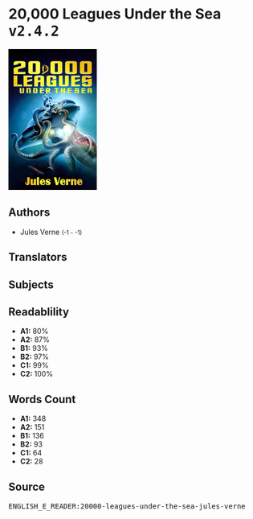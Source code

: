 # 20,000 Leagues Under the Sea <kbd>v2.4.2</kbd>

![](./cover.medium.jpg "")

## Authors


 - Jules Verne <small>(-1 - -1)</small>

## Translators



## Subjects



## Readablility


 - **A1:** 80%
 - **A2:** 87%
 - **B1:** 93%
 - **B2:** 97%
 - **C1:** 99%
 - **C2:** 100%

## Words Count


 - **A1:** 348
 - **A2:** 151
 - **B1:** 136
 - **B2:** 93
 - **C1:** 64
 - **C2:** 28

## Source


<kbd>ENGLISH_E_READER:20000-leagues-under-the-sea-jules-verne</kbd>
